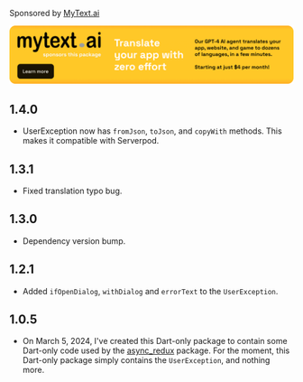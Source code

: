 Sponsored by [MyText.ai](https://mytext.ai)

[![](./example/SponsoredByMyTextAi.png)](https://mytext.ai)

## 1.4.0

* UserException now has `fromJson`, `toJson`, and `copyWith` methods.
  This makes it compatible with Serverpod.

## 1.3.1

* Fixed translation typo bug.

## 1.3.0

* Dependency version bump.

## 1.2.1

* Added `ifOpenDialog`, `withDialog` and `errorText` to the `UserException`.

## 1.0.5

* On March 5, 2024, I've created this Dart-only package to contain some
  Dart-only code used by
  the [async_redux](https://pub.dev/packages/async_redux) package. For the
  moment, this Dart-only
  package simply contains the `UserException`, and nothing more.
